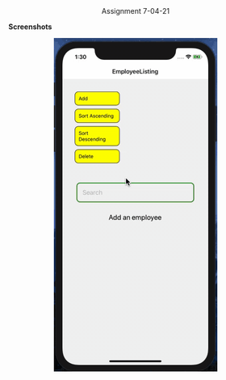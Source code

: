 <div align='center'>Assignment 7-04-21</div>

**Screenshots**

<div align='center'>

![First](./src/assets/Realm.gif)

</div>
